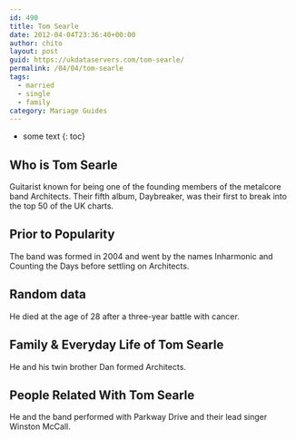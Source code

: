 ```yaml
---
id: 490
title: Tom Searle
date: 2012-04-04T23:36:40+00:00
author: chito
layout: post
guid: https://ukdataservers.com/tom-searle/
permalink: /04/04/tom-searle  
tags:
  - married
  - single
  - family
category: Mariage Guides
---
```


* some text
{: toc}


## Who is  Tom Searle
                  
                  
                  
Guitarist known for being one of the founding members of the metalcore band Architects. Their fifth album, Daybreaker, was their first to break into the top 50 of the UK charts.
                  
                
                
                
## Prior to Popularity 
                  
                  
                  
The band was formed in 2004 and went by the names Inharmonic and Counting the Days before settling on Architects.
                  
                
                
                
## Random data 
                  
                  
                  
He died at the age of 28 after a three-year battle with cancer.
                  
                
                
                
## Family & Everyday Life of Tom Searle
                  
                  
                  
He and his twin brother Dan formed Architects.
                  
                
                
                
## People Related With  Tom Searle
                  
                  
                  
He and the band performed with Parkway Drive and their lead singer Winston McCall.
                  
                
              
            
          
          
          
    
    
  
